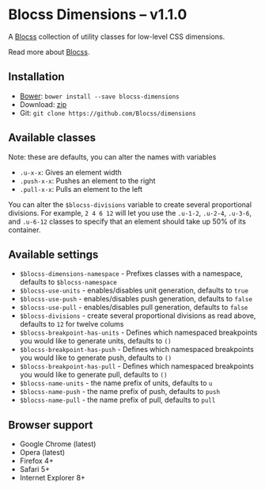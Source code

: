 # Blocss Dimensions – v1.1.0

A [Blocss](https://github.com/Blocss/blocss/) collection of utility classes for low-level CSS dimensions.

Read more about [Blocss](https://blocss.github.io/blocss).

## Installation

* [Bower](http://bower.io/): `bower install --save blocss-dimensions`
* Download: [zip](https://github.com/Blocss/dimensions/zipball/master)
* Git: `git clone https://github.com/Blocss/dimensions`

## Available classes
Note: these are defaults, you can alter the names with variables

* `.u-x-x`: Gives an element width
* `.push-x-x`: Pushes an element to the right
* `.pull-x-x`: Pulls an element to the left

You can alter the `$blocss-divisions` variable to create several proportional divisions.
For example, `2 4 6 12` will let you use the `.u-1-2`, `.u-2-4`, `.u-3-6`, and
`.u-6-12` classes to specify that an element should take up 50% of its container.

## Available settings

* `$blocss-dimensions-namespace` - Prefixes classes with a namespace, defaults to `$blocss-namespace`
* `$blocss-use-units` - enables/disables unit generation, defaults to `true`
* `$blocss-use-push` - enables/disables push generation, defaults to `false`
* `$blocss-use-pull` - enables/disables pull generation, defaults to `false`
* `$blocss-divisions` - create several proportional divisions as read above, defaults to `12` for twelve colums
* `$blocss-breakpoint-has-units` - Defines which namespaced breakpoints you would like to generate units, defaults to `()`
* `$blocss-breakpoint-has-push` - Defines which namespaced breakpoints you would like to generate push, defaults to `()`
* `$blocss-breakpoint-has-pull` - Defines which namespaced breakpoints you would like to generate pull, defaults to `()`
* `$blocss-name-units` - the name prefix of units, defaults to `u`
* `$blocss-name-push` - the name prefix of push, defaults to `push`
* `$blocss-name-pull` - the name prefix of pull, defaults to `pull`

## Browser support

* Google Chrome (latest)
* Opera (latest)
* Firefox 4+
* Safari 5+
* Internet Explorer 8+